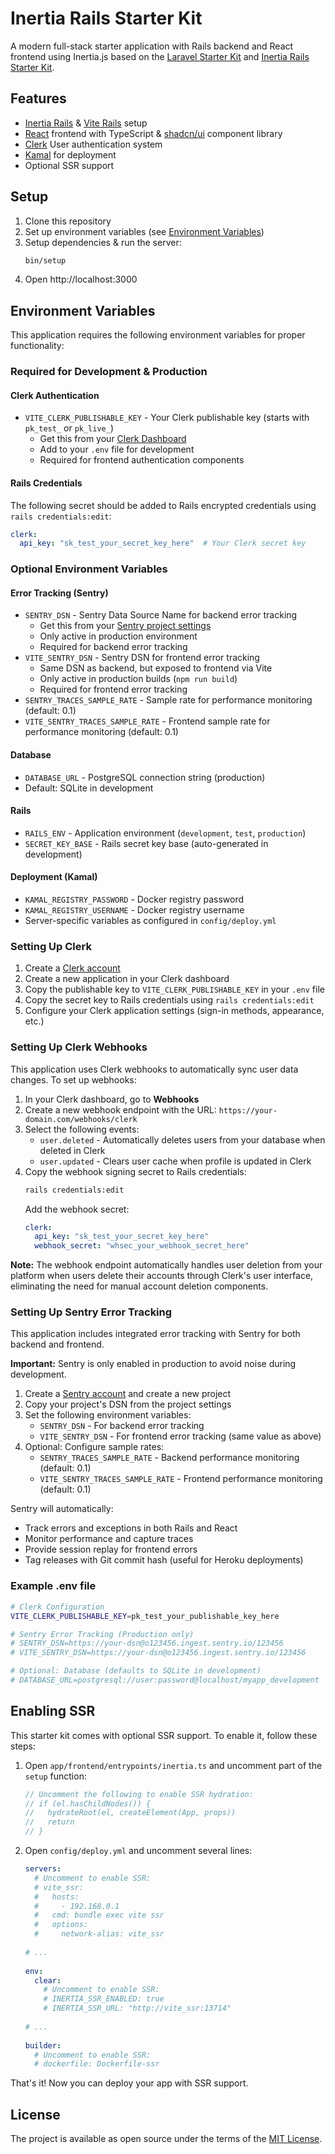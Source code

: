 # Inertia Rails Starter Kit

A modern full-stack starter application with Rails backend and React frontend using Inertia.js based on the [Laravel Starter Kit](https://github.com/laravel/react-starter-kit) and [Inertia Rails Starter Kit](https://github.com/inertia-rails/react-starter-kit).

## Features

- [Inertia Rails](https://inertia-rails.dev) & [Vite Rails](https://vite-ruby.netlify.app) setup
- [React](https://react.dev) frontend with TypeScript & [shadcn/ui](https://ui.shadcn.com) component library
- [Clerk](https://clerk.com) User authentication system
- [Kamal](https://kamal-deploy.org/) for deployment
- Optional SSR support

## Setup

1. Clone this repository
2. Set up environment variables (see [Environment Variables](#environment-variables))
3. Setup dependencies & run the server:
   ```bash
   bin/setup
   ```
4. Open http://localhost:3000

## Environment Variables

This application requires the following environment variables for proper functionality:

### Required for Development & Production

#### Clerk Authentication
- `VITE_CLERK_PUBLISHABLE_KEY` - Your Clerk publishable key (starts with `pk_test_` or `pk_live_`)
  - Get this from your [Clerk Dashboard](https://dashboard.clerk.com)
  - Add to your `.env` file for development
  - Required for frontend authentication components

#### Rails Credentials
The following secret should be added to Rails encrypted credentials using `rails credentials:edit`:
```yaml
clerk:
  api_key: "sk_test_your_secret_key_here"  # Your Clerk secret key
```

### Optional Environment Variables

#### Error Tracking (Sentry)
- `SENTRY_DSN` - Sentry Data Source Name for backend error tracking
  - Get this from your [Sentry project settings](https://sentry.io)
  - Only active in production environment
  - Required for backend error tracking
- `VITE_SENTRY_DSN` - Sentry DSN for frontend error tracking
  - Same DSN as backend, but exposed to frontend via Vite
  - Only active in production builds (`npm run build`)
  - Required for frontend error tracking
- `SENTRY_TRACES_SAMPLE_RATE` - Sample rate for performance monitoring (default: 0.1)
- `VITE_SENTRY_TRACES_SAMPLE_RATE` - Frontend sample rate for performance monitoring (default: 0.1)

#### Database
- `DATABASE_URL` - PostgreSQL connection string (production)
- Default: SQLite in development

#### Rails
- `RAILS_ENV` - Application environment (`development`, `test`, `production`)
- `SECRET_KEY_BASE` - Rails secret key base (auto-generated in development)

#### Deployment (Kamal)
- `KAMAL_REGISTRY_PASSWORD` - Docker registry password
- `KAMAL_REGISTRY_USERNAME` - Docker registry username
- Server-specific variables as configured in `config/deploy.yml`

### Setting Up Clerk

1. Create a [Clerk account](https://clerk.com)
2. Create a new application in your Clerk dashboard
3. Copy the publishable key to `VITE_CLERK_PUBLISHABLE_KEY` in your `.env` file
4. Copy the secret key to Rails credentials using `rails credentials:edit`
5. Configure your Clerk application settings (sign-in methods, appearance, etc.)

### Setting Up Clerk Webhooks

This application uses Clerk webhooks to automatically sync user data changes. To set up webhooks:

1. In your Clerk dashboard, go to **Webhooks**
2. Create a new webhook endpoint with the URL: `https://your-domain.com/webhooks/clerk`
3. Select the following events:
   - `user.deleted` - Automatically deletes users from your database when deleted in Clerk
   - `user.updated` - Clears user cache when profile is updated in Clerk
4. Copy the webhook signing secret to Rails credentials:
   ```bash
   rails credentials:edit
   ```
   Add the webhook secret:
   ```yaml
   clerk:
     api_key: "sk_test_your_secret_key_here"
     webhook_secret: "whsec_your_webhook_secret_here"
   ```

**Note:** The webhook endpoint automatically handles user deletion from your platform when users delete their accounts through Clerk's user interface, eliminating the need for manual account deletion components.

### Setting Up Sentry Error Tracking

This application includes integrated error tracking with Sentry for both backend and frontend.

**Important:** Sentry is only enabled in production to avoid noise during development.

1. Create a [Sentry account](https://sentry.io) and create a new project
2. Copy your project's DSN from the project settings
3. Set the following environment variables:
   - `SENTRY_DSN` - For backend error tracking
   - `VITE_SENTRY_DSN` - For frontend error tracking (same value as above)
4. Optional: Configure sample rates:
   - `SENTRY_TRACES_SAMPLE_RATE` - Backend performance monitoring (default: 0.1)
   - `VITE_SENTRY_TRACES_SAMPLE_RATE` - Frontend performance monitoring (default: 0.1)

Sentry will automatically:
- Track errors and exceptions in both Rails and React
- Monitor performance and capture traces
- Provide session replay for frontend errors
- Tag releases with Git commit hash (useful for Heroku deployments)

### Example .env file

```bash
# Clerk Configuration
VITE_CLERK_PUBLISHABLE_KEY=pk_test_your_publishable_key_here

# Sentry Error Tracking (Production only)
# SENTRY_DSN=https://your-dsn@o123456.ingest.sentry.io/123456
# VITE_SENTRY_DSN=https://your-dsn@o123456.ingest.sentry.io/123456

# Optional: Database (defaults to SQLite in development)
# DATABASE_URL=postgresql://user:password@localhost/myapp_development
```

## Enabling SSR

This starter kit comes with optional SSR support. To enable it, follow these steps:

1. Open `app/frontend/entrypoints/inertia.ts` and uncomment part of the `setup` function:
   ```ts
   // Uncomment the following to enable SSR hydration:
   // if (el.hasChildNodes()) {
   //   hydrateRoot(el, createElement(App, props))
   //   return
   // }
   ```
2. Open `config/deploy.yml` and uncomment several lines:
   ```yml
   servers:
     # Uncomment to enable SSR:
     # vite_ssr:
     #   hosts:
     #     - 192.168.0.1
     #   cmd: bundle exec vite ssr
     #   options:
     #     network-alias: vite_ssr
      
   # ...
      
   env:
     clear:
       # Uncomment to enable SSR:
       # INERTIA_SSR_ENABLED: true
       # INERTIA_SSR_URL: "http://vite_ssr:13714"
      
   # ...
      
   builder:
     # Uncomment to enable SSR:
     # dockerfile: Dockerfile-ssr
   ```
   
That's it! Now you can deploy your app with SSR support.

## License

The project is available as open source under the terms of the [MIT License](https://opensource.org/licenses/MIT).
